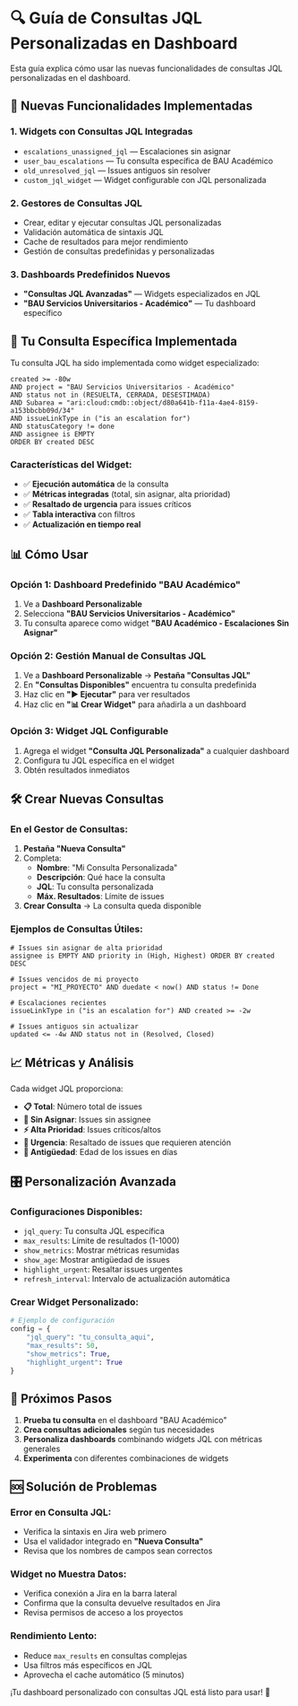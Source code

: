 # 🔍 Guía de Consultas JQL Personalizadas en Dashboard

Esta guía explica cómo usar las nuevas funcionalidades de consultas JQL personalizadas en el dashboard.

## 🚀 Nuevas Funcionalidades Implementadas

### 1. **Widgets con Consultas JQL Integradas**
- `escalations_unassigned_jql` — Escalaciones sin asignar
- `user_bau_escalations` — Tu consulta específica de BAU Académico
- `old_unresolved_jql` — Issues antiguos sin resolver
- `custom_jql_widget` — Widget configurable con JQL personalizada

### 2. **Gestores de Consultas JQL**
- Crear, editar y ejecutar consultas JQL personalizadas
- Validación automática de sintaxis JQL
- Cache de resultados para mejor rendimiento
- Gestión de consultas predefinidas y personalizadas

### 3. **Dashboards Predefinidos Nuevos**
- **"Consultas JQL Avanzadas"** — Widgets especializados en JQL
- **"BAU Servicios Universitarios - Académico"** — Tu dashboard específico

## 🎯 Tu Consulta Específica Implementada

Tu consulta JQL ha sido implementada como widget especializado:

```jql
created >= -80w 
AND project = "BAU Servicios Universitarios - Académico" 
AND status not in (RESUELTA, CERRADA, DESESTIMADA) 
AND Subarea = "ari:cloud:cmdb::object/d80a641b-f11a-4ae4-8159-a153bbcbb09d/34" 
AND issueLinkType in ("is an escalation for") 
AND statusCategory != done 
AND assignee is EMPTY 
ORDER BY created DESC
```

### Características del Widget:
- ✅ **Ejecución automática** de la consulta
- ✅ **Métricas integradas** (total, sin asignar, alta prioridad)
- ✅ **Resaltado de urgencia** para issues críticos
- ✅ **Tabla interactiva** con filtros
- ✅ **Actualización en tiempo real**

## 📊 Cómo Usar

### Opción 1: Dashboard Predefinido "BAU Académico"
1. Ve a **Dashboard Personalizable**
2. Selecciona **"BAU Servicios Universitarios - Académico"**
3. Tu consulta aparece como widget **"BAU Académico - Escalaciones Sin Asignar"**

### Opción 2: Gestión Manual de Consultas JQL
1. Ve a **Dashboard Personalizable** → **Pestaña "Consultas JQL"**
2. En **"Consultas Disponibles"** encuentra tu consulta predefinida
3. Haz clic en **"▶️ Ejecutar"** para ver resultados
4. Haz clic en **"📊 Crear Widget"** para añadirla a un dashboard

### Opción 3: Widget JQL Configurable
1. Agrega el widget **"Consulta JQL Personalizada"** a cualquier dashboard
2. Configura tu JQL específica en el widget
3. Obtén resultados inmediatos

## 🛠️ Crear Nuevas Consultas

### En el Gestor de Consultas:
1. **Pestaña "Nueva Consulta"**
2. Completa:
   - **Nombre**: "Mi Consulta Personalizada"
   - **Descripción**: Qué hace la consulta
   - **JQL**: Tu consulta personalizada
   - **Máx. Resultados**: Límite de issues
3. **Crear Consulta** → La consulta queda disponible

### Ejemplos de Consultas Útiles:
```jql
# Issues sin asignar de alta prioridad
assignee is EMPTY AND priority in (High, Highest) ORDER BY created DESC

# Issues vencidos de mi proyecto
project = "MI_PROYECTO" AND duedate < now() AND status != Done

# Escalaciones recientes
issueLinkType in ("is an escalation for") AND created >= -2w

# Issues antiguos sin actualizar
updated <= -4w AND status not in (Resolved, Closed)
```

## 📈 Métricas y Análisis

Cada widget JQL proporciona:
- **📋 Total**: Número total de issues
- **👤 Sin Asignar**: Issues sin assignee
- **⚡ Alta Prioridad**: Issues críticos/altos
- **🚨 Urgencia**: Resaltado de issues que requieren atención
- **📅 Antigüedad**: Edad de los issues en días

## 🎛️ Personalización Avanzada

### Configuraciones Disponibles:
- `jql_query`: Tu consulta JQL específica
- `max_results`: Límite de resultados (1-1000)
- `show_metrics`: Mostrar métricas resumidas
- `show_age`: Mostrar antigüedad de issues
- `highlight_urgent`: Resaltar issues urgentes
- `refresh_interval`: Intervalo de actualización automática

### Crear Widget Personalizado:
```python
# Ejemplo de configuración
config = {
    "jql_query": "tu_consulta_aqui",
    "max_results": 50,
    "show_metrics": True,
    "highlight_urgent": True
}
```

## 🚀 Próximos Pasos

1. **Prueba tu consulta** en el dashboard "BAU Académico"
2. **Crea consultas adicionales** según tus necesidades
3. **Personaliza dashboards** combinando widgets JQL con métricas generales
4. **Experimenta** con diferentes combinaciones de widgets

## 🆘 Solución de Problemas

### Error en Consulta JQL:
- Verifica la sintaxis en Jira web primero
- Usa el validador integrado en **"Nueva Consulta"**
- Revisa que los nombres de campos sean correctos

### Widget no Muestra Datos:
- Verifica conexión a Jira en la barra lateral
- Confirma que la consulta devuelve resultados en Jira
- Revisa permisos de acceso a los proyectos

### Rendimiento Lento:
- Reduce `max_results` en consultas complejas
- Usa filtros más específicos en JQL
- Aprovecha el cache automático (5 minutos)

¡Tu dashboard personalizado con consultas JQL está listo para usar! 🎉